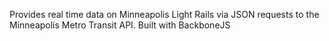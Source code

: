 Provides real time data on Minneapolis Light Rails via JSON requests to the Minneapolis Metro Transit API.
Built with BackboneJS
